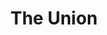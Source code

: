 ---
title: "The Union"
url: /ciudad-autonoma-de-buenos-aires/the-union/
shop: agente inmobiliario
---